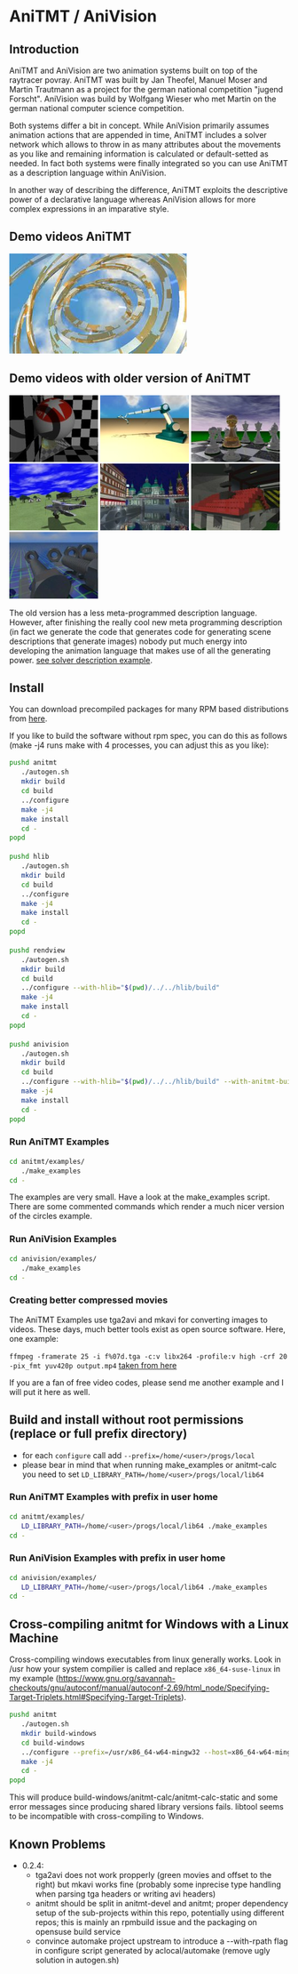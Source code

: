 # AniTMT / AniVision

## Introduction

AniTMT and AniVision are two animation systems built on top of the raytracer
povray. AniTMT was built by Jan Theofel, Manuel Moser and Martin Trautmann as
a project for the german national competition "jugend Forscht". AniVision was
build by Wolfgang Wieser who met Martin on the german national computer
science competition.

Both systems differ a bit in concept. While AniVision primarily assumes
animation actions that are appended in time, AniTMT includes a solver network
which allows to throw in as many attributes about the movements as you like
and remaining information is calculated or default-setted as needed. In fact
both systems were finally integrated so you can use AniTMT as a description
language within AniVision.

In another way of describing the difference, AniTMT exploits the descriptive
power of a declarative language whereas AniVision allows for more complex
expressions in an imparative style. 

## Demo videos AniTMT

[![circles](/doc/imgs/circles.jpg)](http://youtu.be/kqSyDJFjLyk)

## Demo videos with older version of AniTMT

[![flight_camera](/doc/imgs/flight_camera.jpg)](http://youtu.be/bpzJQJiBTDc)
[![robot](/doc/imgs/robot.jpg)](http://youtu.be/WUZZ7e0Wn34)
[![chess](/doc/imgs/chess.jpg)](http://youtu.be/Ez9cTCQDfwA)
[![iaflight](/doc/imgs/iaflight.jpg)](http://youtu.be/RF4hHDXmrjs)
[![gotime](/doc/imgs/gotime.jpg)](http://youtu.be/Os3Z28F0_6I)
[![lego](/doc/imgs/lego.jpg)](http://youtu.be/NzevFstjBl8)
[![nuts](/doc/imgs/nuts.jpg)](http://youtu.be/JZdZi4oEnKA)

The old version has a less meta-programmed description language. However,
after finishing the really cool new meta programming description (in fact we
generate the code that generates code for generating scene descriptions that
generate images) nobody put much energy into developing the animation language
that makes use of all the generating power.
[see solver description example](/anitmt/anitmt-calc/functionality/scalar.afd).

## Install

You can download precompiled packages for many RPM based distributions from
[here](https://build.opensuse.org/project/show/home:trautm).

If you like to build the software without rpm spec, you can do this as
follows (make -j4 runs make with 4 processes, you can adjust this as you like):
```bash
pushd anitmt
   ./autogen.sh
   mkdir build
   cd build
   ../configure
   make -j4
   make install
   cd -
popd

pushd hlib
   ./autogen.sh
   mkdir build
   cd build
   ../configure
   make -j4
   make install
   cd -
popd

pushd rendview
   ./autogen.sh
   mkdir build
   cd build
   ../configure --with-hlib="$(pwd)/../../hlib/build"
   make -j4
   make install
   cd -
popd

pushd anivision
   ./autogen.sh
   mkdir build
   cd build
   ../configure --with-hlib="$(pwd)/../../hlib/build" --with-anitmt-build="$(pwd)/../../anitmt/build" --with-anitmt-src="$(pwd)/../../anitmt"
   make -j4
   make install
   cd -
popd
```

### Run AniTMT Examples

```bash
cd anitmt/examples/
   ./make_examples
cd -
```

The examples are very small. Have a look at the make_examples script. There
are some commented commands which render a much nicer version of the circles example.

### Run AniVision Examples

```bash
cd anivision/examples/
   ./make_examples
cd -
```

### Creating better compressed movies

The AniTMT Examples use tga2avi and mkavi for converting images to
videos. These days, much better tools exist as open source software. Here, one
example:

`ffmpeg -framerate 25 -i f%07d.tga -c:v libx264 -profile:v high -crf 20
-pix_fmt yuv420p output.mp4` [taken from here](https://askubuntu.com/questions/610903/how-can-i-create-a-video-file-from-a-set-of-jpg-images)

If you are a fan of free video codes, please send me another example
and I will put it here as well.

## Build and install without root permissions (replace <user> or full prefix directory)

- for each `configure` call add `--prefix=/home/<user>/progs/local`
- please bear in mind that when running make_examples or anitmt-calc you need
to set `LD_LIBRARY_PATH=/home/<user>/progs/local/lib64`

### Run AniTMT Examples with prefix in user home

```bash
cd anitmt/examples/
   LD_LIBRARY_PATH=/home/<user>/progs/local/lib64 ./make_examples
cd -
```

### Run AniVision Examples with prefix in user home

```bash
cd anivision/examples/
   LD_LIBRARY_PATH=/home/<user>/progs/local/lib64 ./make_examples
cd -
```

## Cross-compiling anitmt for Windows with a Linux Machine

Cross-compiling windows executables from linux generally works. Look in /usr
how your system compilier is called and replace `x86_64-suse-linux` in my
example (https://www.gnu.org/savannah-checkouts/gnu/autoconf/manual/autoconf-2.69/html_node/Specifying-Target-Triplets.html#Specifying-Target-Triplets).

```bash
pushd anitmt
   ./autogen.sh
   mkdir build-windows
   cd build-windows
   ../configure --prefix=/usr/x86_64-w64-mingw32 --host=x86_64-w64-mingw32 --build=x86_64-suse-linux --target=x86_64-suse-linux
   make -j4
   cd -
popd
```

This will produce build-windows/anitmt-calc/anitmt-calc-static and some error
messages since producing shared library versions fails. libtool seems to be
incompatible with cross-compiling to Windows.


## Known Problems

- 0.2.4:
  - tga2avi does not work propperly (green movies and offset to the right) but mkavi
works fine (probably some inprecise type handling when parsing tga headers or
writing avi headers)
  - anitmt should be split in anitmt-devel and anitmt; proper dependency setup
  of the sub-projects within this repo, potentially using different repos;
  this is mainly an rpmbuild issue and the packaging on opensuse build service
  - convince automake project upstream to introduce a --with-rpath flag in
  configure script generated by aclocal/automake (remove ugly solution in autogen.sh)
